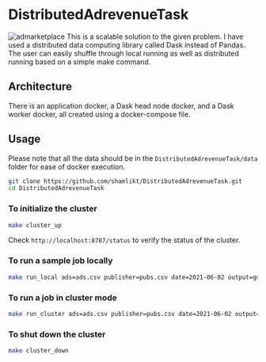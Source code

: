 
# DistributedAdrevenueTask

![admarketplace](https://github.com/shamlikt/DistributedAdrevenueTask/assets/2134692/9c9d29cc-de5d-4167-91e0-0363ff51a915)
This is a scalable solution to the given problem. I have used a distributed data computing library called Dask instead of Pandas.
The user can easily shuffle through local running as well as distributed running based on a simple make command.

## Architecture
There is an application docker, a Dask head node docker, and a Dask worker docker, all created using a docker-compose file.

## Usage
Please note that all the data should be in the `DistributedAdrevenueTask/data` folder for ease of docker execution.

```bash
git clone https://github.com/shamlikt/DistributedAdrevenueTask.git
cd DistributedAdrevenueTask
```

### To initialize the cluster
```bash
make cluster_up
```
Check `http://localhost:8787/status` to verify the status of the cluster.

### To run a sample job locally
```bash
make run_local ads=ads.csv publisher=pubs.csv date=2021-06-02 output=goo.csv
```

### To run a job in cluster mode
```bash
make run_cluster ads=ads.csv publisher=pubs.csv date=2021-06-02 output=goo.csv
```

### To shut down the cluster
```bash
make cluster_down
```
